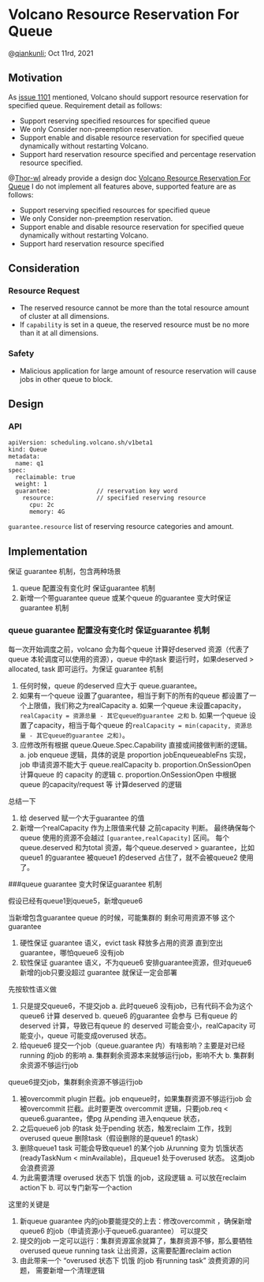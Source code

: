 # Volcano Resource Reservation For Queue

@[qiankunli](https://github.com/qiankunli); Oct 11rd, 2021

## Motivation
As [issue 1101](https://github.com/volcano-sh/volcano/issues/1101) mentioned, Volcano should support resource reservation
for specified queue. Requirement detail as follows:
* Support reserving specified resources for specified queue
* We only Consider non-preemption reservation.
* Support enable and disable resource reservation for specified queue dynamically without restarting Volcano.
* Support hard reservation resource specified and percentage reservation resource specified.

@[Thor-wl](https://github.com/Thor-wl) already provide a design doc [Volcano Resource Reservation For Queue](https://github.com/volcano-sh/volcano/blob/master/docs/design/queue-resource-reservation-design.md)
I do not implement all features above, supported feature are as follows:

* Support reserving specified resources for specified queue
* We only Consider non-preemption reservation.
* Support enable and disable resource reservation for specified queue dynamically without restarting Volcano.
* Support hard reservation resource specified

## Consideration
### Resource Request
* The reserved resource cannot be more than the total resource amount of cluster at all dimensions.
* If `capability` is set in a queue, the reserved resource must be no more than it at all dimensions.

### Safety
* Malicious application for large amount of resource reservation will cause jobs in other queue to block.

## Design
### API
```
apiVersion: scheduling.volcano.sh/v1beta1
kind: Queue
metadata:
  name: q1
spec:
  reclaimable: true
  weight: 1
  guarantee:             // reservation key word
    resource:            // specified reserving resource
      cpu: 2c
      memory: 4G
```

`guarantee.resource` list of reserving resource categories and amount.

## Implementation

保证 guarantee 机制，包含两种场景
1. queue 配置没有变化时 保证guarantee 机制
2. 新增一个带guarantee queue 或某个queue 的guarantee 变大时保证guarantee 机制

### queue guarantee 配置没有变化时 保证guarantee 机制

每一次开始调度之前，volcano 会为每个queue 计算好deserved 资源（代表了queue 本轮调度可以使用的资源），queue 中的task 要运行时，如果deserved > allocated, task 即可运行。为保证 guarantee 机制

1. 任何时候，queue 的deserved 应大于 queue.guarantee。
2. 如果有一个queue 设置了guarantee，相当于剩下的所有的queue 都设置了一个上限值，我们称之为realCapacity
   a. 如果一个queue 未设置capacity，`realCapacity = 资源总量 - 其它queue的guarantee 之和`
   b. 如果一个queue 设置了capacity，相当于每个queue 的`realCapacity = min(capacity, 资源总量 - 其它queue的guarantee 之和)`。
3. 应修改所有根据 queue.Queue.Spec.Capability 直接或间接做判断的逻辑。
   a. job enqueue 逻辑，具体的说是 proportion jobEnqueueableFns 实现，job 申请资源不能大于 queue.realCapacity
   b. proportion.OnSessionOpen 计算queue 的 capacity 的逻辑
   c. proportion.OnSessionOpen 中根据 queue 的capacity/request 等 计算deserved 的逻辑

总结一下

1. 给 deserved 赋一个大于guarantee 的值
2. 新增一个realCapacity 作为上限值来代替 之前capacity 判断。
   最终确保每个queue 使用的资源不会越过 `[guarantee,realCapacity]`  区间。 每个queue.deserved 和为total 资源，每个queue.deserved > guarantee，比如queue1 的guarantee 被queue1 的deserved 占住了，就不会被queue2 使用了。

###queue  guarantee 变大时保证guarantee 机制

假设已经有queue1到queue5，新增queue6

当新增包含guarantee queue 的时候，可能集群的 剩余可用资源不够 这个guarantee
1. 硬性保证 guarantee 语义，evict task 释放多占用的资源 直到空出guarantee，哪怕queue6 没有job
2. 软性保证 guarantee 语义，不为queue6 安排guarantee资源，但对queue6 新增的job只要没超过 guarantee 就保证一定会部署

先按软性语义做

1. 只是提交queue6，不提交job
   a. 此时queue6 没有job，已有代码不会为这个queue6 计算 deserved
   b. queue6 的guarantee 会参与 已有queue 的deserved 计算，导致已有queue 的 deserved 可能会变小，realCapacity 可能变小，queue 可能变成overused 状态。
2. 给queue6 提交一个job（queue.guarantee 内）有啥影响？主要是对已经running 的job 的影响
   a. 集群剩余资源本来就够运行job，影响不大
   b. 集群剩余资源不够运行job

queue6提交job，集群剩余资源不够运行job
1. 被overcommit plugin 拦截。job enqueue时，如果集群资源不够运行job 会被overcommit 拦截。此时要更改 overcommit 逻辑，只要job.req < queue6.guarantee，使pg 从pending 进入enqueue 状态，
2. 之后queue6 job 的task 处于pending 状态，触发reclaim 工作，找到overused queue 删除task（假设删除的是queue1 的task）
3. 删除queue1 task 可能会导致queue1 的某个job 从running 变为 饥饿状态(readyTaskNum < minAvailable)，且queue1 处于overused 状态。 这类job 会浪费资源
4. 为此需要清理 overused 状态下 饥饿 的job，这段逻辑
   a. 可以放在reclaim action下
   b. 可以专门新写一个action

这里的关键是
1. 新queue guarantee 内的job要能提交的上去：修改overcommit ，确保新增queue6 的job（申请资源小于queue6.guarantee） 可以提交
2. 提交的job 一定可以运行：集群资源富余就算了，集群资源不够，那么要牺牲overused queue running task 让出资源，这需要配置reclaim action
3. 由此带来一个 “overused 状态下 饥饿 的job 有running task” 浪费资源的问题， 需要新增一个清理逻辑